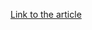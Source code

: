 [Link to the article](https://www.mandiant.com/sites/default/files/2021-10/fin12-group-profile.pdf)
